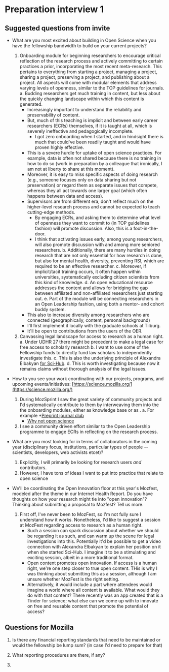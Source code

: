 # Preparation interview 1

## Suggested questions from invite

* What are you most excited about building in Open Science when you have the fellowship bandwidth to build on your current projects?
  1. Onboarding module for beginning researchers to encourage critical reflection of the research process and actively committing to certain practices a prior, incorporating the most recent meta-research. This pertains to everything from starting a project, managing a project, sharing a project, preserving a project, and publishing about a project. All aspects will come with modular elements that address varying levels of openness, similar to the TOP guidelines for journals.
    a. Budding researchers get much training in content, but less about the quickly changing landscape within which this content is generated.
    	* Increasingly important to understand the reliability and preservability of content. 
    	* But, much of this teaching is implicit and between early career researchers (ECRs) themselves, if it is taught at all, which is severely ineffective and pedagogically incomplete.
    		* I got zero onboarding when I started, and in hindsight there is much that could've been readily taught and would have proven highly effective.
    	* This is a severe hurdle for uptake of open science practices. For example, data is often not shared because there is no training in how to do so (work in preparation by a colleague that ironically, I am not at liberty to share at this moment). 
    	* Moreover, it is easy to miss specific aspects of doing research (e.g., someone focuses only on data sharing but not preservation) or regard them as separate issues that compete, whereas they all act towards one larger goal (which often happens between data and access).
    	* Supervisors are from different era, don't reflect much on the higher-level research process and cannot be expected to teach cutting-edge methods. 
    		* By engaging ECRs, and asking them to determine what level of openness they want to commit to (in TOP guidelines fashion) will promote discussion. Also, this is a foot-in-the-door.
    		* I think that activating issues early, among young researchers, will also promote discussion with and among more seniored researchers. 
    b. Additionally, there are many hurdles in doing research that are not only essential for  how research is done, but also for mental health, diversity, preventing RSI, which are required to be an effective researcher.
    c. Moreover, if implicit/tacit training occurs, it often happen within universities, systematically excluding citizen scientists from this kind of knowledge.
    d. An open educational resource addresses the content and allows for bridging the gap between affiliated and non-affiliated researchers just starting out.
    e. Part of the module will be connecting researchers in an Open Leadership fashion, using both a mentor- and cohort buddy system.
    	* This also to increase diversity among researchers who are connected (geographically, content, personal background)
    	* I'll first implement it locally with the graduate schools at Tilburg.
    	* It'll be open to contributions from the users of the OER.
  2. Canvassing legal landscape for access to research as a human right.
    a. Under UDHR 27 there might be precedent to make a legal case for free access to scholarly research
    b. I want to use some of the Fellowship funds to directly fund law scholars to independently investigate this.
    c. This is also the underlying principle of Alexandra Elbakyan [for Sci-Hub](https://doi.org/10.1038/545145a).
    d. This is worth investigating because now it remains claims without thorough analysis of the legal issues. 

* How to you see your work coordinating with our projects, programs, and upcoming events/initiatives: [https://science.mozilla.org/](https://science.mozilla.org/)
  1. During MozSprint I saw the great variety of community projects and I'd systematically contribute to them by interweaving them into the the onboarding modules, either as knowledge base or as . 
    a. For example
      *[Preprint journal club](https://github.com/SamanthaHindle/preprint_JournalClub)
      * [Why not open science](https://github.com/dasaderi/WhyNotOpenScience)
  2. I see a community driven effort similar to the Open Leadership programme to engage ECRs in reflecting on the research process.

* What are you most looking for in terms of collaborators in the coming year (disciplinary focus, institutions, particular types of people -- scientists, developers, web activists etcet)?
  1. Explicitly, I will primarily be looking for research users _and_ contributors.
  2. However, I have tons of ideas I want to put into practice that relate to open science

* We'll be coordinating the Open Innovation floor at this year's Mozfest, modeled after the theme in our Internet Health Report. Do you have thoughts on how your research might tie into "open innovation"? Thinking about submitting a proposal to Mozfest? Tell us more.
	1. First off, I've never been to MozFest, so I'm not fully sure I understand how it works. Nonetheless, I'd like to suggest a session at MozFest regarding access to research as a human right. 
		* Such a session can spark discussion about whether we should be regarding it as such, and can warm up the scene for legal investigations into this. Potentially it'd be possible to get a video connection with Alexandra Elbakyan to explain her position on it when she started Sci-Hub. I imagine it to be a stimulating and exciting session, albeit in a more traditional format. 
		* Open content promotes open innovation. If access is a human right, we're one step closer to true open content. THis is why I was thinking about submitting this as a session, although I am unsure whether MozFest is the right setting.
		* Alternatively, it would include a part where attendees would imagine a world where all content is available. What would they do with that content? There recently was an app created that is a Tinder for science; what else can we come up with to innovate on free and reusable content that promote the potential of access?

## Questions for Mozilla

1. Is there any financial reporting standards that need to be maintained or would the fellowship be lump sum? (in case I'd need to prepare for that)

2. What reporting procedures are there, if any?

3. 